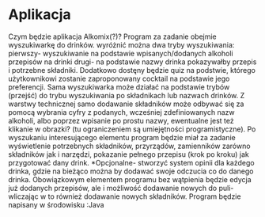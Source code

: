 # Aplikacja

Czym będzie aplikacja Alkomix(?)?
Program za zadanie obejmie wyszukiwarkę do drinków. wyróżnić można dwa tryby wyszukiwania:
pierwszy- wyszukiwanie na podstawie wpisanych/dodanych alkoholi przepisów na drinki
drugi- na podstawie nazwy drinka pokazywałby przepis i potrzebne składniki.
Dodatkowo dostęny będzie quiz na podstwie, którego użytkownikowi zostanie zaproponowany cocktail na podstawie jego preferencji.
Sama wyszukiwarka może działać na podstawie trybów (przejść) do trybu wyszukiwania po składnikach lub nazwach drinków.
Z warstwy technicznej samo dodawanie składników może odbywać się za pomocą wybrania cyfry z podanych, wcześniej zdefiniowanych nazw alkoholi,
albo poprzez wpisanie po prostu nazwy, ewentualne jest też klikanie w obrazki? (tu ograniczeniem są umiejętności programistyczne).
Po wyszukaniu interesującego elementu program będzie miał za zadanie wyświetlenie potrzebnych składników, przyrządów, zamienników zarówno składników jak i narzędzi,
pokazanie pełnego przepisu (krok po kroku) jak przygotować dany drink.
*Opcjonalne- stworzyć system opinii dla każdego drinka, gdzie na bieżąco można by dodawać swoje odczucia co do danego drinka.
Obowiązkowym elementem programu bez wątpienia będzie edycja już dodanych przepisów, ale i możliwość dodawanie nowych do puli- wliczając w to również dodawanie
nowych składników.
Program będzie napisany w środowisku :Java

